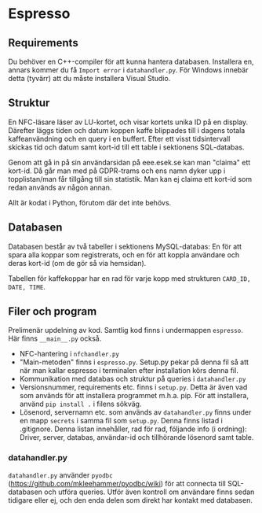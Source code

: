 # Espresso

## Requirements

Du behöver en C++-compiler för att kunna hantera databasen. Installera en, annars kommer du få `Import error` i `datahandler.py`. För Windows innebär detta (tyvärr) att du måste installera Visual Studio.

## Struktur

En NFC-läsare läser av LU-kortet, och visar kortets unika ID på en display. Därefter läggs tiden och datum koppen kaffe blippades till i dagens totala kaffeanvändning och en query i en buffert. Efter ett visst tidsintervall skickas tid och datum samt kort-id till ett table i sektionens SQL-databas.

Genom att gå in på sin användarsidan på eee.esek.se kan man "claima" ett kort-id. Då går man med på GDPR-trams och ens namn dyker upp i topplistan/man får tillgång till sin statistik. Man kan ej claima ett kort-id som redan används av någon annan.

Allt är kodat i Python, förutom där det inte behövs.

## Databasen
Databasen består av två tabeller i sektionens MySQL-databas: En för att spara alla koppar som registrerats, och en för att koppla användare och deras kort-id (om de gör så via hemsidan).

Tabellen för kaffekoppar har en rad för varje kopp med strukturen `CARD_ID, DATE, TIME`.

## Filer och program

Prelimenär updelning av kod. Samtlig kod finns i undermappen `espresso`. Här finns `__main__.py` också.

* NFC-hantering i `nfchandler.py`
* "Main-metoden" finns i `espresso.py`. Setup.py pekar på denna fil så att när man kallar espresso i terminalen efter installation körs denna fil.
* Kommunikation med databas och struktur på queries i `datahandler.py`
* Versionsnummer, requirements etc. finns i `setup.py`. Detta är även vad som används för att installera programmet m.h.a. pip. För att installera, använd `pip install .` i filens sökväg.
* Lösenord, servernamn etc. som används av `datahandler.py` finns under en mapp `secrets` i samma fil som `setup.py`. Denna finns listad i .gitignore. Denna listan innehåller, rad för rad, följande info (i ordning): Driver, server, databas, användar-id och tillhörande lösenord samt table.

### datahandler.py

`datahandler.py` använder `pyodbc` (<https://github.com/mkleehammer/pyodbc/wiki>) för att connecta till SQL-databasen och utföra queries. Utför även kontroll om användare finns sedan tidigare eller ej, och den enda delen som direkt har kontakt med databasen.